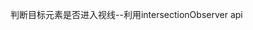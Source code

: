 判断目标元素是否进入视线--利用intersectionObserver api

<template>
    <div class="box">
        <div style="height: 1000px;"></div>
        <div class="target"></div>
        <div style="height: 1000px;"></div>
    </div>
    <p>目标元素是否进入视线：<span style="color: red;">{{ text }}</span></p>
</template>

```

```

<script>
export default {
    data() {
        return {
            text: '否'
        }
    },
    mounted () {
        this.scrollTest();
    },
    methods: {
        scrollTest(){
            const options = {
                root: document.querySelector('.box'),
                rootMargin: '00px',
                threshold: 1,
            }
            
            const observer = new IntersectionObserver(this.handler, options)
            
            const target = document.querySelector('.target'); 
            observer.observe(target);
        },
        handler (entries, observer) { 
            entries.forEach(entry => { 
                console.log(entry)
                if(entry.isIntersecting){
                    this.text = '是'
                }else{
                    this.text = '否'
                }
            // 每个成员都是一个IntersectionObserverEntry对象。
            // 举例来说，如果同时有两个被观察的对象的可见性发生变化，entries数组就会有两个成员。
            // entry.boundingClientRect //目标元素的位置信息
            // entry.intersectionRatio //目标元素的可见比例
            // entry.intersectionRect //交叉部分的位置信息
            // entry.isIntersecting 
            // entry.rootBounds //根元素的位置
            // entry.target 
            // entry.time //时间戳
            }); 
        }
    }
}
</script>

<style scoped>
    .box{
        height: 50vh;
        background-color: gray;
        overflow: scroll;
    }
    .target{
        background-color: blue;
        height: 200px;
    }
</style>